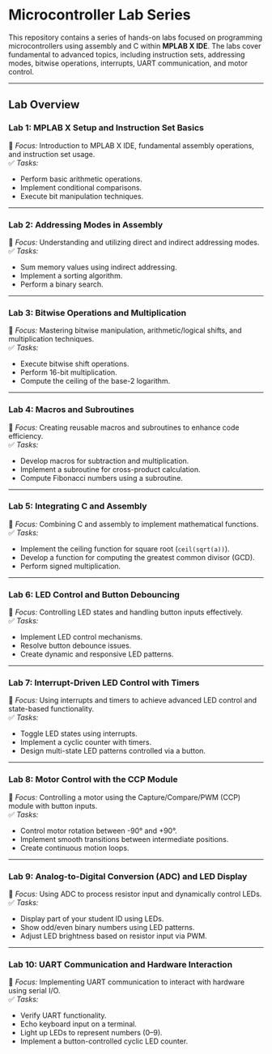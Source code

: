 # Microcontroller Lab Series  

This repository contains a series of hands-on labs focused on programming microcontrollers using assembly and C within **MPLAB X IDE**. The labs cover fundamental to advanced topics, including instruction sets, addressing modes, bitwise operations, interrupts, UART communication, and motor control.  

---

## **Lab Overview**  

### **Lab 1: MPLAB X Setup and Instruction Set Basics**  
📌 *Focus:* Introduction to MPLAB X IDE, fundamental assembly operations, and instruction set usage.  
✅ *Tasks:*  
- Perform basic arithmetic operations.  
- Implement conditional comparisons.  
- Execute bit manipulation techniques.  

---

### **Lab 2: Addressing Modes in Assembly**  
📌 *Focus:* Understanding and utilizing direct and indirect addressing modes.  
✅ *Tasks:*  
- Sum memory values using indirect addressing.  
- Implement a sorting algorithm.  
- Perform a binary search.  

---

### **Lab 3: Bitwise Operations and Multiplication**  
📌 *Focus:* Mastering bitwise manipulation, arithmetic/logical shifts, and multiplication techniques.  
✅ *Tasks:*  
- Execute bitwise shift operations.  
- Perform 16-bit multiplication.  
- Compute the ceiling of the base-2 logarithm.  

---

### **Lab 4: Macros and Subroutines**  
📌 *Focus:* Creating reusable macros and subroutines to enhance code efficiency.  
✅ *Tasks:*  
- Develop macros for subtraction and multiplication.  
- Implement a subroutine for cross-product calculation.  
- Compute Fibonacci numbers using a subroutine.  

---

### **Lab 5: Integrating C and Assembly**  
📌 *Focus:* Combining C and assembly to implement mathematical functions.  
✅ *Tasks:*  
- Implement the ceiling function for square root (`ceil(sqrt(a))`).  
- Develop a function for computing the greatest common divisor (GCD).  
- Perform signed multiplication.  

---

### **Lab 6: LED Control and Button Debouncing**  
📌 *Focus:* Controlling LED states and handling button inputs effectively.  
✅ *Tasks:*  
- Implement LED control mechanisms.  
- Resolve button debounce issues.  
- Create dynamic and responsive LED patterns.  

---

### **Lab 7: Interrupt-Driven LED Control with Timers**  
📌 *Focus:* Using interrupts and timers to achieve advanced LED control and state-based functionality.  
✅ *Tasks:*  
- Toggle LED states using interrupts.  
- Implement a cyclic counter with timers.  
- Design multi-state LED patterns controlled via a button.  

---

### **Lab 8: Motor Control with the CCP Module**  
📌 *Focus:* Controlling a motor using the Capture/Compare/PWM (CCP) module with button inputs.  
✅ *Tasks:*  
- Control motor rotation between -90° and +90°.  
- Implement smooth transitions between intermediate positions.  
- Create continuous motion loops.  

---

### **Lab 9: Analog-to-Digital Conversion (ADC) and LED Display**  
📌 *Focus:* Using ADC to process resistor input and dynamically control LEDs.  
✅ *Tasks:*  
- Display part of your student ID using LEDs.  
- Show odd/even binary numbers using LED patterns.  
- Adjust LED brightness based on resistor input via PWM.  

---

### **Lab 10: UART Communication and Hardware Interaction**  
📌 *Focus:* Implementing UART communication to interact with hardware using serial I/O.  
✅ *Tasks:*  
- Verify UART functionality.  
- Echo keyboard input on a terminal.  
- Light up LEDs to represent numbers (0–9).  
- Implement a button-controlled cyclic LED counter.  
